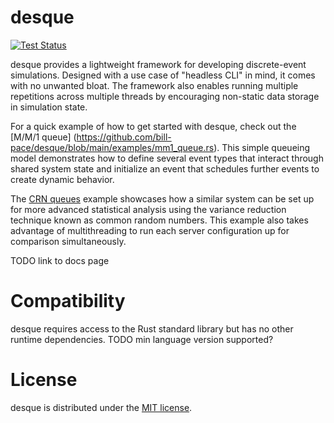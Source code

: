 # desque

[![Test Status](https://github.com/bill-pace/desque/actions/workflows/rust.yml/badge.svg?event=push)](https://github.com/bill-pace/desque/actions)

desque provides a lightweight framework for developing discrete-event simulations.
Designed with a use case of "headless CLI" in mind, it comes with no unwanted
bloat. The framework also enables running multiple repetitions across multiple
threads by encouraging non-static data storage in simulation state.

For a quick example of how to get started with desque, check out the [M/M/1 queue]
(https://github.com/bill-pace/desque/blob/main/examples/mm1_queue.rs). This simple
queueing model demonstrates how to define several event types that interact through
shared system state and initialize an event that schedules further events to create
dynamic behavior.

The [CRN queues](https://github.com/bill-pace/desque/blob/main/examples/crn_queues.rs)
example showcases how a similar system can be set up for more advanced statistical
analysis using the variance reduction technique known as common random numbers. This
example also takes advantage of multithreading to run each server configuration up for
comparison simultaneously.

TODO link to docs page

# Compatibility

desque requires access to the Rust standard library but has no other runtime
dependencies. TODO min language version supported?

# License

desque is distributed under the [MIT license](https://github.com/bill-pace/desque/blob/main/LICENSE).
